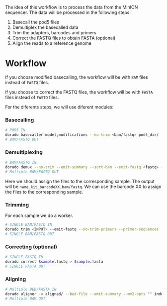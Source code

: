 The idea of this workflow is to process the data from the MinION sequencer. The data will be processed in the following steps:

1. Basecall the pod5 files
2. Demultiplex the basecalled data
3. Trim the adapters, barcodes and primers
4. Correct the FASTQ files to obtain FASTA (optional)
5. Align the reads to a reference genome

# Workflow

If you choose modified basecalling, the workflow will be with `BAM` files instead of `FASTQ` files.

If you choose to correct the FASTQ files, the workflow will be with `FASTA` files instead of `FASTQ` files.

For the diferents steps, we will use diferent modules:

### Basecalling

```bash
# POD5 IN
dorado basecaller model,modifications --no-trim <bam/fastq> pod5_dir/
# BAM/FASTQ OUT
```

### Demultiplexing

```bash
# BAM/FASTQ IN
dorado demux --no-trim --emit-summary --sort-bam --emit-fastq <fastq> --kit-name <kit> --sample-sheet <sample_sheet> --barcode-both-ends --barcode-arrangement --barcode-sequences -o output_dir/ <INPUT>
# Multiple BAM/FASTQ OUT
```

Here we should assign the files to the corresponding sample. The output will be `name_kit_barcodeXX.bam/fastq`. We can use the barcode XX to assign the files to the corresponding sample.

### Trimming

For each sample we do a worker.

```bash
# SINGLE BAM/FASTQ IN
dorado trim <INPUT> --emit-fastq --no-trim-primers --primer-sequences
# SINGLE BAM/FASTQ OUT
```

### Correcting (optional)

```bash
# SINGLE FASTQ IN
dorado correct $sample.fastq > $sample.fasta
# SINGLE FASTA OUT
```

### Aligning

```bash
# Multiple BED/FASTA IN
dorado aligner -o aligned/ --bed-file --emit-summary --mm2-opts "" index
# Multiple BAM OUT
```
